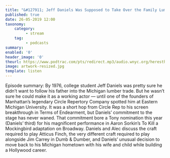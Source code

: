 ```yaml
---
title: "&#127911; Jeff Daniels Was Supposed to Take Over the Family Lumber Business"
published: true
date: 26-05-2019 12:00
taxonomy:
    category:
         - stream
    tag:
         - podcasts
summary:
enabled: '0'
header_image: '0'
theurl: https://www.podtrac.com/pts/redirect.mp3/audio.wnyc.org/heresthething/heresthething051419_danielspod.mp3
image: artwork-resized.jpg
template: listen
---
```

 
Episode summary: By 1976, college student Jeff Daniels was pretty sure he didn’t want to follow his father into the Michigan lumber trade. But he wasn’t sure he could make it as a working actor — until one of the founders of Manhattan’s legendary Circle Repertory Company spotted him at Eastern Michigan University. It was a short hop from Circle Rep to his screen breakthrough in Terms of Endearment, but Daniels’ commitment to the stage has never waned. That commitment bore a Tony nomination this year (Daniels’ third) for his magnificent performance in Aaron Sorkin’s To Kill a Mockingbird adaptation on Broadway. Daniels and Alec discuss the craft required to play Atticus Finch, the very different craft required to play alongside Jim Carrey in Dumb & Dumber, and Daniels’ unusual decision to move back to his Michigan hometown with his wife and child while building a Hollywood career.
